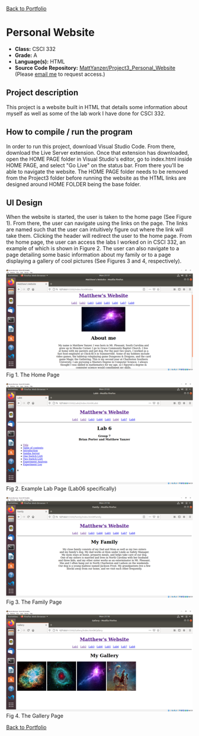 [Back to Portfolio](./)

Personal Website
===============

-   **Class:** CSCI 332
-   **Grade:** A
-   **Language(s):** HTML
-   **Source Code Repository:** [MattYanzer/Project3_Personal_Website](https://github.com/MattYanzer/Project3_Personal_Website)  
    (Please [email me](mailto:mcyanzer@csustudent.net?subject=GitHub%20Access) to request access.)

## Project description

This project is a website built in HTML that details some information about myself as well as some of the lab work I have done for CSCI 332. 

## How to compile / run the program

In order to run this project, download Visual Studio Code. From there, download the Live Server extension. Once that extension has downloaded, open the HOME PAGE folder in Visual Studio's editor, go to index.html inside HOME PAGE, and select "Go Live" on the status bar. From there you'll be able to navigate the website. The HOME PAGE folder needs to be removed from the Project3 folder before running the website as the HTML links are designed around HOME FOLDER being the base folder.

## UI Design

When the website is started, the user is taken to the home page (See Figure 1). From there, the user can navigate using the links on the page. The links are named such that the user can intuitively figure out where the link will take them. Clicking the header will redirect the user to the home page. From the home page, the user can access the labs I worked on in CSCI 332, an example of which is shown in Figure 2. The user can also navigate to a page detailing some basic information about my family or to a page displaying a gallery of cool pictures (See Figures 3 and 4, respectively). 

![screenshot](images/HomePageWebsite.PNG)
Fig 1. The Home Page

![screenshot](images/LabPageWebsite.PNG)
Fig 2. Example Lab Page (Lab06 specifically)

![screenshot](images/FamilyPageWebsite.PNG)
Fig 3. The Family Page

![screenshot](images/GalleryPageWebsite.PNG)
Fig 4. The Gallery Page

[Back to Portfolio](./)

